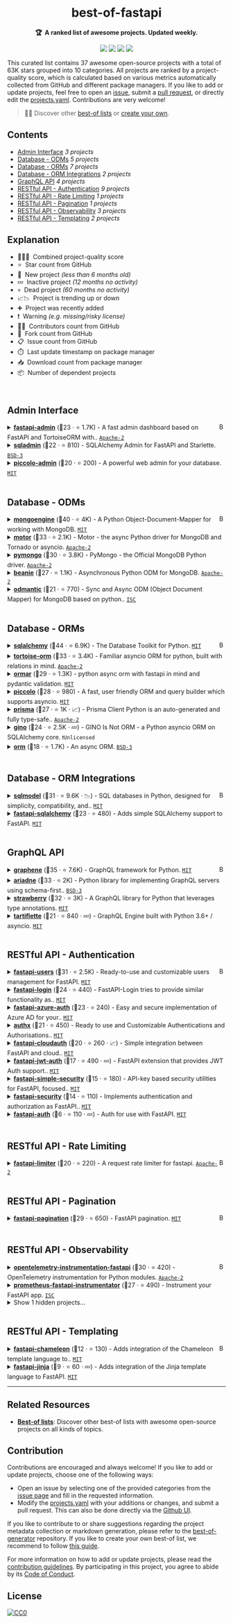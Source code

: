 <!-- markdownlint-disable -->
<h1 align="center">
    best-of-fastapi
    <br>
</h1>

<p align="center">
    <strong>🏆&nbsp; A ranked list of awesome projects. Updated weekly.</strong>
</p>

<p align="center">
    <a href="https://best-of.org" title="Best-of Badge"><img src="http://bit.ly/3o3EHNN"></a>
    <a href="#Contents" title="Project Count"><img src="https://img.shields.io/badge/projects-37-blue.svg?color=5ac4bf"></a>
    <a href="#Contribution" title="Contributions are welcome"><img src="https://img.shields.io/badge/contributions-welcome-green.svg"></a>
    <a href="https://github.com/fkromer/best-of-fastapi/releases" title="Best-of Updates"><img src="https://img.shields.io/github/release-date/fkromer/best-of-fastapi?color=green&label=updated"></a>
</p>

This curated list contains 37 awesome open-source projects with a total of 63K stars grouped into 10 categories. All projects are ranked by a project-quality score, which is calculated based on various metrics automatically collected from GitHub and different package managers. If you like to add or update projects, feel free to open an [issue](https://github.com/fkromer/best-of-fastapi/issues/new/choose), submit a [pull request](https://github.com/fkromer/best-of-fastapi/pulls), or directly edit the [projects.yaml](https://github.com/fkromer/best-of-fastapi/edit/main/projects.yaml). Contributions are very welcome!

> 🧙‍♂️  Discover other [best-of lists](https://best-of.org) or [create your own](https://github.com/best-of-lists/best-of/blob/main/create-best-of-list.md).

## Contents

- [Admin Interface](#admin-interface) _3 projects_
- [Database - ODMs](#database---odms) _5 projects_
- [Database - ORMs](#database---orms) _7 projects_
- [Database - ORM Integrations](#database---orm-integrations) _2 projects_
- [GraphQL API](#graphql-api) _4 projects_
- [RESTful API - Authentication](#restful-api---authentication) _9 projects_
- [RESTful API - Rate Limiting](#restful-api---rate-limiting) _1 projects_
- [RESTful API - Pagination](#restful-api---pagination) _1 projects_
- [RESTful API - Observability](#restful-api---observability) _3 projects_
- [RESTful API - Templating](#restful-api---templating) _2 projects_

## Explanation
- 🥇🥈🥉&nbsp; Combined project-quality score
- ⭐️&nbsp; Star count from GitHub
- 🐣&nbsp; New project _(less than 6 months old)_
- 💤&nbsp; Inactive project _(12 months no activity)_
- 💀&nbsp; Dead project _(60 months no activity)_
- 📈📉&nbsp; Project is trending up or down
- ➕&nbsp; Project was recently added
- ❗️&nbsp; Warning _(e.g. missing/risky license)_
- 👨‍💻&nbsp; Contributors count from GitHub
- 🔀&nbsp; Fork count from GitHub
- 📋&nbsp; Issue count from GitHub
- ⏱️&nbsp; Last update timestamp on package manager
- 📥&nbsp; Download count from package manager
- 📦&nbsp; Number of dependent projects

<br>

## Admin Interface

<a href="#contents"><img align="right" width="15" height="15" src="https://git.io/JtehR" alt="Back to top"></a>

<details><summary><b><a href="https://github.com/fastapi-admin/fastapi-admin">fastapi-admin</a></b> (🥇23 ·  ⭐ 1.7K) - A fast admin dashboard based on FastAPI and TortoiseORM with.. <code><a href="http://bit.ly/3nYMfla">Apache-2</a></code></summary>

- [GitHub](https://github.com/fastapi-admin/fastapi-admin) (👨‍💻 12 · 🔀 240 · 📦 110 · 📋 95 - 29% open · ⏱️ 09.01.2023):

	```
	git clone https://github.com/fastapi-admin/fastapi-admin
	```
- [PyPi](https://pypi.org/project/fastapi-admin) (📥 3.2K / month):
	```
	pip install fastapi-admin
	```
</details>
<details><summary><b><a href="https://github.com/aminalaee/sqladmin">sqladmin</a></b> (🥉22 ·  ⭐ 810) - SQLAlchemy Admin for FastAPI and Starlette. <code><a href="http://bit.ly/3aKzpTv">BSD-3</a></code></summary>

- [GitHub](https://github.com/aminalaee/sqladmin) (👨‍💻 24 · 🔀 94 · 📋 110 - 9% open · ⏱️ 15.03.2023):

	```
	git clone https://github.com/aminalaee/sqladmin
	```
- [PyPi](https://pypi.org/project/sqladmin) (📥 17K / month):
	```
	pip install sqladmin
	```
</details>
<details><summary><b><a href="https://github.com/piccolo-orm/piccolo_admin">piccolo-admin</a></b> (🥉20 ·  ⭐ 200) - A powerful web admin for your database. <code><a href="http://bit.ly/34MBwT8">MIT</a></code></summary>

- [GitHub](https://github.com/piccolo-orm/piccolo_admin) (👨‍💻 16 · 🔀 31 · 📋 110 - 23% open · ⏱️ 14.03.2023):

	```
	git clone https://github.com/piccolo-orm/piccolo_admin
	```
- [PyPi](https://pypi.org/project/piccolo-admin) (📥 2.1K / month):
	```
	pip install piccolo-admin
	```
</details>
<br>

## Database - ODMs

<a href="#contents"><img align="right" width="15" height="15" src="https://git.io/JtehR" alt="Back to top"></a>

<details><summary><b><a href="https://github.com/MongoEngine/mongoengine">mongoengine</a></b> (🥇40 ·  ⭐ 4K) - A Python Object-Document-Mapper for working with MongoDB. <code><a href="http://bit.ly/34MBwT8">MIT</a></code></summary>

- [GitHub](https://github.com/MongoEngine/mongoengine) (👨‍💻 380 · 🔀 1.1K · 📦 20K · 📋 1.6K - 20% open · ⏱️ 03.03.2023):

	```
	git clone https://github.com/MongoEngine/mongoengine
	```
- [PyPi](https://pypi.org/project/mongoengine) (📥 1.1M / month):
	```
	pip install mongoengine
	```
</details>
<details><summary><b><a href="https://github.com/mongodb/motor">motor</a></b> (🥈33 ·  ⭐ 2.1K) - Motor - the async Python driver for MongoDB and Tornado or asyncio. <code><a href="http://bit.ly/3nYMfla">Apache-2</a></code></summary>

- [GitHub](https://github.com/mongodb/motor) (👨‍💻 42 · 🔀 180 · 📦 54K · ⏱️ 15.03.2023):

	```
	git clone https://github.com/mongodb/motor
	```
- [PyPi](https://pypi.org/project/motor) (📥 1.4M / month):
	```
	pip install motor
	```
</details>
<details><summary><b><a href="https://github.com/mongodb/mongo-python-driver">pymongo</a></b> (🥉30 ·  ⭐ 3.8K) - PyMongo - the Official MongoDB Python driver. <code><a href="http://bit.ly/3nYMfla">Apache-2</a></code></summary>

- [GitHub](https://github.com/mongodb/mongo-python-driver) (👨‍💻 200 · 🔀 980 · ⏱️ 14.03.2023):

	```
	git clone https://github.com/mongodb/mongo-python-driver
	```
- [PyPi](https://pypi.org/project/pymongo) (📥 20M / month):
	```
	pip install pymongo
	```
</details>
<details><summary><b><a href="https://github.com/roman-right/beanie">beanie</a></b> (🥉27 ·  ⭐ 1.1K) - Asynchronous Python ODM for MongoDB. <code><a href="http://bit.ly/3nYMfla">Apache-2</a></code></summary>

- [GitHub](https://github.com/roman-right/beanie) (👨‍💻 38 · 🔀 110 · 📦 840 · 📋 220 - 24% open · ⏱️ 09.02.2023):

	```
	git clone https://github.com/roman-right/beanie
	```
- [PyPi](https://pypi.org/project/beanie) (📥 51K / month):
	```
	pip install beanie
	```
</details>
<details><summary><b><a href="https://github.com/art049/odmantic">odmantic</a></b> (🥉21 ·  ⭐ 770) - Sync and Async ODM (Object Document Mapper) for MongoDB based on python.. <code><a href="http://bit.ly/3hkKRql">ISC</a></code></summary>

- [GitHub](https://github.com/art049/odmantic) (👨‍💻 17 · 🔀 69 · 📋 120 - 32% open · ⏱️ 03.01.2023):

	```
	git clone https://github.com/art049/odmantic
	```
- [PyPi](https://pypi.org/project/odmantic) (📥 23K / month):
	```
	pip install odmantic
	```
</details>
<br>

## Database - ORMs

<a href="#contents"><img align="right" width="15" height="15" src="https://git.io/JtehR" alt="Back to top"></a>

<details><summary><b><a href="https://github.com/sqlalchemy/sqlalchemy">sqlalchemy</a></b> (🥇44 ·  ⭐ 6.9K) - The Database Toolkit for Python. <code><a href="http://bit.ly/34MBwT8">MIT</a></code></summary>

- [GitHub](https://github.com/sqlalchemy/sqlalchemy) (👨‍💻 610 · 🔀 1.1K · 📥 40K · 📦 530K · 📋 7.2K - 2% open · ⏱️ 15.03.2023):

	```
	git clone https://github.com/sqlalchemy/sqlalchemy
	```
- [PyPi](https://pypi.org/project/sqlalchemy) (📥 82M / month):
	```
	pip install sqlalchemy
	```
</details>
<details><summary><b><a href="https://github.com/tortoise/tortoise-orm">tortoise-orm</a></b> (🥈33 ·  ⭐ 3.4K) - Familiar asyncio ORM for python, built with relations in mind. <code><a href="http://bit.ly/3nYMfla">Apache-2</a></code></summary>

- [GitHub](https://github.com/tortoise/tortoise-orm) (👨‍💻 120 · 🔀 300 · 📥 10 · 📦 5.2K · 📋 860 - 45% open · ⏱️ 12.02.2023):

	```
	git clone https://github.com/tortoise/tortoise-orm
	```
- [PyPi](https://pypi.org/project/tortoise-orm) (📥 93K / month):
	```
	pip install tortoise-orm
	```
</details>
<details><summary><b><a href="https://github.com/collerek/ormar">ormar</a></b> (🥈29 ·  ⭐ 1.3K) - python async orm with fastapi in mind and pydantic validation. <code><a href="http://bit.ly/34MBwT8">MIT</a></code></summary>

- [GitHub](https://github.com/collerek/ormar) (👨‍💻 30 · 🔀 61 · 📦 690 · 📋 230 - 23% open · ⏱️ 16.03.2023):

	```
	git clone https://github.com/collerek/ormar
	```
- [PyPi](https://pypi.org/project/ormar) (📥 24K / month):
	```
	pip install ormar
	```
</details>
<details><summary><b><a href="https://github.com/piccolo-orm/piccolo">piccolo</a></b> (🥉28 ·  ⭐ 980) - A fast, user friendly ORM and query builder which supports asyncio. <code><a href="http://bit.ly/34MBwT8">MIT</a></code></summary>

- [GitHub](https://github.com/piccolo-orm/piccolo) (👨‍💻 39 · 🔀 67 · 📦 250 · 📋 290 - 27% open · ⏱️ 12.03.2023):

	```
	git clone https://github.com/piccolo-orm/piccolo
	```
- [PyPi](https://pypi.org/project/piccolo) (📥 15K / month):
	```
	pip install piccolo
	```
</details>
<details><summary><b><a href="https://github.com/RobertCraigie/prisma-client-py">prisma</a></b> (🥉27 ·  ⭐ 1K · 📈) - Prisma Client Python is an auto-generated and fully type-safe.. <code><a href="http://bit.ly/3nYMfla">Apache-2</a></code></summary>

- [GitHub](https://github.com/RobertCraigie/prisma-client-py) (👨‍💻 21 · 🔀 43 · 📦 180 · 📋 290 - 46% open · ⏱️ 12.03.2023):

	```
	git clone https://github.com/RobertCraigie/prisma-client-py
	```
- [PyPi](https://pypi.org/project/prisma) (📥 11K / month):
	```
	pip install prisma
	```
</details>
<details><summary><b><a href="https://github.com/python-gino/gino">gino</a></b> (🥉24 ·  ⭐ 2.5K · 💤) - GINO Is Not ORM - a Python asyncio ORM on SQLAlchemy core. <code>❗Unlicensed</code></summary>

- [GitHub](https://github.com/python-gino/gino) (👨‍💻 46 · 🔀 140 · 📦 2.1K · 📋 310 - 14% open · ⏱️ 12.02.2022):

	```
	git clone https://github.com/python-gino/gino
	```
- [PyPi](https://pypi.org/project/gino) (📥 20K / month):
	```
	pip install gino
	```
</details>
<details><summary><b><a href="https://github.com/encode/orm">orm</a></b> (🥉18 ·  ⭐ 1.7K) - An async ORM. <code><a href="http://bit.ly/3aKzpTv">BSD-3</a></code></summary>

- [GitHub](https://github.com/encode/orm) (👨‍💻 18 · 🔀 91 · 📋 79 - 18% open · ⏱️ 30.08.2022):

	```
	git clone https://github.com/encode/orm
	```
- [PyPi](https://pypi.org/project/orm) (📥 4.7K / month):
	```
	pip install orm
	```
</details>
<br>

## Database - ORM Integrations

<a href="#contents"><img align="right" width="15" height="15" src="https://git.io/JtehR" alt="Back to top"></a>

<details><summary><b><a href="https://github.com/tiangolo/sqlmodel">sqlmodel</a></b> (🥇31 ·  ⭐ 9.6K · 📉) - SQL databases in Python, designed for simplicity, compatibility, and.. <code><a href="http://bit.ly/34MBwT8">MIT</a></code></summary>

- [GitHub](https://github.com/tiangolo/sqlmodel) (👨‍💻 54 · 🔀 400 · 📦 5.3K · 📋 320 - 54% open · ⏱️ 21.02.2023):

	```
	git clone https://github.com/tiangolo/sqlmodel
	```
- [PyPi](https://pypi.org/project/sqlmodel) (📥 390K / month):
	```
	pip install sqlmodel
	```
</details>
<details><summary><b><a href="https://github.com/mfreeborn/fastapi-sqlalchemy">fastapi-sqlalchemy</a></b> (🥉23 ·  ⭐ 480) - Adds simple SQLAlchemy support to FastAPI. <code><a href="http://bit.ly/34MBwT8">MIT</a></code></summary>

- [GitHub](https://github.com/mfreeborn/fastapi-sqlalchemy) (👨‍💻 5 · 🔀 33 · 📦 1.1K · 📋 19 - 52% open · ⏱️ 25.09.2022):

	```
	git clone https://github.com/mfreeborn/fastapi-sqlalchemy
	```
- [PyPi](https://pypi.org/project/fastapi-sqlalchemy) (📥 64K / month):
	```
	pip install fastapi-sqlalchemy
	```
</details>
<br>

## GraphQL API

<a href="#contents"><img align="right" width="15" height="15" src="https://git.io/JtehR" alt="Back to top"></a>

<details><summary><b><a href="https://github.com/graphql-python/graphene">graphene</a></b> (🥇35 ·  ⭐ 7.6K) - GraphQL framework for Python. <code><a href="http://bit.ly/34MBwT8">MIT</a></code></summary>

- [GitHub](https://github.com/graphql-python/graphene) (👨‍💻 200 · 🔀 780 · 📦 17K · 📋 970 - 10% open · ⏱️ 13.03.2023):

	```
	git clone https://github.com/graphql-python/graphene
	```
- [PyPi](https://pypi.org/project/graphene) (📥 2M / month):
	```
	pip install graphene
	```
</details>
<details><summary><b><a href="https://github.com/mirumee/ariadne">ariadne</a></b> (🥈33 ·  ⭐ 2K) - Python library for implementing GraphQL servers using schema-first.. <code><a href="http://bit.ly/3aKzpTv">BSD-3</a></code></summary>

- [GitHub](https://github.com/mirumee/ariadne) (👨‍💻 62 · 🔀 160 · 📦 1.2K · 📋 280 - 16% open · ⏱️ 22.02.2023):

	```
	git clone https://github.com/mirumee/ariadne
	```
- [PyPi](https://pypi.org/project/ariadne) (📥 150K / month):
	```
	pip install ariadne
	```
</details>
<details><summary><b><a href="https://github.com/strawberry-graphql/strawberry">strawberry</a></b> (🥉32 ·  ⭐ 3K) - A GraphQL library for Python that leverages type annotations. <code><a href="http://bit.ly/34MBwT8">MIT</a></code></summary>

- [GitHub](https://github.com/strawberry-graphql/strawberry) (👨‍💻 180 · 🔀 370 · 📥 440 · 📦 1.6K · 📋 680 - 37% open · ⏱️ 15.03.2023):

	```
	git clone https://github.com/strawberry-graphql/strawberry
	```
- [PyPi](https://pypi.org/project/strawberry) (📥 440 / month):
	```
	pip install strawberry
	```
</details>
<details><summary><b><a href="https://github.com/tartiflette/tartiflette">tartiflette</a></b> (🥉21 ·  ⭐ 840 · 💤) - GraphQL Engine built with Python 3.6+ / asyncio. <code><a href="http://bit.ly/34MBwT8">MIT</a></code></summary>

- [GitHub](https://github.com/tartiflette/tartiflette) (👨‍💻 27 · 🔀 39 · 📋 140 - 6% open · ⏱️ 20.01.2022):

	```
	git clone https://github.com/tartiflette/tartiflette
	```
- [PyPi](https://pypi.org/project/tartiflette) (📥 2.9K / month):
	```
	pip install tartiflette
	```
</details>
<br>

## RESTful API - Authentication

<a href="#contents"><img align="right" width="15" height="15" src="https://git.io/JtehR" alt="Back to top"></a>

<details><summary><b><a href="https://github.com/fastapi-users/fastapi-users">fastapi-users</a></b> (🥇31 ·  ⭐ 2.5K) - Ready-to-use and customizable users management for FastAPI. <code><a href="http://bit.ly/34MBwT8">MIT</a></code></summary>

- [GitHub](https://github.com/fastapi-users/fastapi-users) (👨‍💻 54 · 🔀 240 · 📥 26 · 📦 950 · 📋 230 - 1% open · ⏱️ 15.03.2023):

	```
	git clone https://github.com/fastapi-users/fastapi-users
	```
- [PyPi](https://pypi.org/project/fastapi-users) (📥 38K / month):
	```
	pip install fastapi-users
	```
</details>
<details><summary><b><a href="https://github.com/MushroomMaula/fastapi_login">fastapi-login</a></b> (🥈24 ·  ⭐ 440) - FastAPI-Login tries to provide similar functionality as.. <code><a href="http://bit.ly/34MBwT8">MIT</a></code></summary>

- [GitHub](https://github.com/MushroomMaula/fastapi_login) (👨‍💻 10 · 🔀 48 · 📥 3 · 📦 420 · 📋 49 - 10% open · ⏱️ 18.10.2022):

	```
	git clone https://github.com/MushroomMaula/fastapi_login
	```
- [PyPi](https://pypi.org/project/fastapi-login) (📥 16K / month):
	```
	pip install fastapi-login
	```
</details>
<details><summary><b><a href="https://github.com/Intility/fastapi-azure-auth">fastapi-azure-auth</a></b> (🥈23 ·  ⭐ 240) - Easy and secure implementation of Azure AD for your.. <code><a href="http://bit.ly/34MBwT8">MIT</a></code></summary>

- [GitHub](https://github.com/Intility/fastapi-azure-auth) (👨‍💻 16 · 🔀 37 · 📦 28 · 📋 52 - 5% open · ⏱️ 01.03.2023):

	```
	git clone https://github.com/Intility/fastapi-azure-auth
	```
- [PyPi](https://pypi.org/project/fastapi-azure-auth) (📥 21K / month):
	```
	pip install fastapi-azure-auth
	```
</details>
<details><summary><b><a href="https://github.com/yezz123/authx">authx</a></b> (🥈21 ·  ⭐ 450) - Ready to use and Customizable Authentications and Authorisations.. <code><a href="http://bit.ly/34MBwT8">MIT</a></code></summary>

- [GitHub](https://github.com/yezz123/authx) (👨‍💻 12 · 🔀 30 · 📦 6 · ⏱️ 16.03.2023):

	```
	git clone https://github.com/yezz123/AuthX
	```
- [PyPi](https://pypi.org/project/authx) (📥 540 / month):
	```
	pip install authx
	```
</details>
<details><summary><b><a href="https://github.com/tokusumi/fastapi-cloudauth">fastapi-cloudauth</a></b> (🥉20 ·  ⭐ 260 · 📈) - Simple integration between FastAPI and cloud.. <code><a href="http://bit.ly/34MBwT8">MIT</a></code></summary>

- [GitHub](https://github.com/tokusumi/fastapi-cloudauth) (👨‍💻 6 · 🔀 31 · 📦 64 · 📋 44 - 59% open · ⏱️ 12.05.2022):

	```
	git clone https://github.com/tokusumi/fastapi-cloudauth
	```
- [PyPi](https://pypi.org/project/fastapi-cloudauth) (📥 24K / month):
	```
	pip install fastapi-cloudauth
	```
</details>
<details><summary><b><a href="https://github.com/IndominusByte/fastapi-jwt-auth">fastapi-jwt-auth</a></b> (🥉17 ·  ⭐ 490 · 💤) - FastAPI extension that provides JWT Auth support.. <code><a href="http://bit.ly/34MBwT8">MIT</a></code></summary>

- [GitHub](https://github.com/IndominusByte/fastapi-jwt-auth) (👨‍💻 3 · 🔀 83 · 📋 79 - 54% open · ⏱️ 11.11.2020):

	```
	git clone https://github.com/IndominusByte/fastapi-jwt-auth
	```
- [PyPi](https://pypi.org/project/fastapi-jwt-auth) (📥 45K / month):
	```
	pip install fastapi-jwt-auth
	```
</details>
<details><summary><b><a href="https://github.com/mrtolkien/fastapi_simple_security">fastapi-simple-security</a></b> (🥉15 ·  ⭐ 180) - API-key based security utilities for FastAPI, focused.. <code><a href="http://bit.ly/34MBwT8">MIT</a></code></summary>

- [GitHub](https://github.com/mrtolkien/fastapi_simple_security) (👨‍💻 5 · 🔀 28 · 📋 9 - 11% open · ⏱️ 28.11.2022):

	```
	git clone https://github.com/mrtolkien/fastapi_simple_security
	```
- [PyPi](https://pypi.org/project/fastapi-simple-security) (📥 980 / month):
	```
	pip install fastapi-simple-security
	```
</details>
<details><summary><b><a href="https://github.com/jacobsvante/fastapi-security">fastapi-security</a></b> (🥉14 ·  ⭐ 110) - Implements authentication and authorization as FastAPI.. <code><a href="http://bit.ly/34MBwT8">MIT</a></code></summary>

- [GitHub](https://github.com/jacobsvante/fastapi-security) (👨‍💻 3 · 🔀 4 · 📥 15 · 📦 28 · ⏱️ 15.05.2022):

	```
	git clone https://github.com/jacobsvante/fastapi-security
	```
- [PyPi](https://pypi.org/project/fastapi-security) (📥 2.1K / month):
	```
	pip install fastapi-security
	```
</details>
<details><summary><b><a href="https://github.com/dmontagu/fastapi-auth">fastapi-auth</a></b> (🥉6 ·  ⭐ 110 · 💤) - Auth for use with FastAPI. <code><a href="http://bit.ly/34MBwT8">MIT</a></code></summary>

- [GitHub](https://github.com/dmontagu/fastapi-auth) (🔀 2 · 📋 2 - 50% open · ⏱️ 18.12.2019):

	```
	git clone https://github.com/dmontagu/fastapi-auth
	```
- [PyPi](https://pypi.org/project/fastapi-auth) (📥 56 / month):
	```
	pip install fastapi-auth
	```
</details>
<br>

## RESTful API - Rate Limiting

<a href="#contents"><img align="right" width="15" height="15" src="https://git.io/JtehR" alt="Back to top"></a>

<details><summary><b><a href="https://github.com/long2ice/fastapi-limiter">fastapi-limiter</a></b> (🥇20 ·  ⭐ 220) - A request rate limiter for fastapi. <code><a href="http://bit.ly/3nYMfla">Apache-2</a></code></summary>

- [GitHub](https://github.com/long2ice/fastapi-limiter) (👨‍💻 6 · 🔀 29 · 📦 160 · 📋 20 - 45% open · ⏱️ 24.11.2022):

	```
	git clone https://github.com/long2ice/fastapi-limiter
	```
- [PyPi](https://pypi.org/project/fastapi-limiter) (📥 19K / month):
	```
	pip install fastapi-limiter
	```
</details>
<br>

## RESTful API - Pagination

<a href="#contents"><img align="right" width="15" height="15" src="https://git.io/JtehR" alt="Back to top"></a>

<details><summary><b><a href="https://github.com/uriyyo/fastapi-pagination">fastapi-pagination</a></b> (🥇29 ·  ⭐ 650) - FastAPI pagination. <code><a href="http://bit.ly/34MBwT8">MIT</a></code></summary>

- [GitHub](https://github.com/uriyyo/fastapi-pagination) (👨‍💻 26 · 🔀 83 · 📦 1.1K · 📋 110 - 2% open · ⏱️ 15.03.2023):

	```
	git clone https://github.com/uriyyo/fastapi-pagination
	```
- [PyPi](https://pypi.org/project/fastapi-pagination) (📥 220K / month):
	```
	pip install fastapi-pagination
	```
</details>
<br>

## RESTful API - Observability

<a href="#contents"><img align="right" width="15" height="15" src="https://git.io/JtehR" alt="Back to top"></a>

<details><summary><b><a href="https://github.com/open-telemetry/opentelemetry-python-contrib">opentelemetry-instrumentation-fastapi</a></b> (🥇30 ·  ⭐ 420) - OpenTelemetry instrumentation for Python modules. <code><a href="http://bit.ly/3nYMfla">Apache-2</a></code></summary>

- [GitHub](https://github.com/open-telemetry/opentelemetry-python-contrib) (👨‍💻 190 · 🔀 320 · 📦 4 · 📋 680 - 36% open · ⏱️ 16.03.2023):

	```
	git clone https://github.com/open-telemetry/opentelemetry-python-contrib
	```
- [PyPi](https://pypi.org/project/opentelemetry-instrumentation-fastapi) (📥 690K / month):
	```
	pip install opentelemetry-instrumentation-fastapi
	```
</details>
<details><summary><b><a href="https://github.com/trallnag/prometheus-fastapi-instrumentator">prometheus-fastapi-instrumentator</a></b> (🥉27 ·  ⭐ 490) - Instrument your FastAPI app. <code><a href="http://bit.ly/3hkKRql">ISC</a></code></summary>

- [GitHub](https://github.com/trallnag/prometheus-fastapi-instrumentator) (👨‍💻 24 · 🔀 57 · 📦 550 · 📋 69 - 30% open · ⏱️ 13.03.2023):

	```
	git clone https://github.com/trallnag/prometheus-fastapi-instrumentator
	```
- [PyPi](https://pypi.org/project/prometheus-fastapi-instrumentator) (📥 210K / month):
	```
	pip install prometheus-fastapi-instrumentator
	```
</details>
<details><summary>Show 1 hidden projects...</summary>

- <b><a href="https://github.com/wesdu/fastapi-opentracing">fastapi-opentracing</a></b> (🥉8 ·  ⭐ 19 · 💤) - fastapi opentracing middleware works on k8s. <code><a href="http://bit.ly/34MBwT8">MIT</a></code>
</details>
<br>

## RESTful API - Templating

<a href="#contents"><img align="right" width="15" height="15" src="https://git.io/JtehR" alt="Back to top"></a>

<details><summary><b><a href="https://github.com/mikeckennedy/fastapi-chameleon">fastapi-chameleon</a></b> (🥇12 ·  ⭐ 130) - Adds integration of the Chameleon template language to.. <code><a href="http://bit.ly/34MBwT8">MIT</a></code></summary>

- [GitHub](https://github.com/mikeckennedy/fastapi-chameleon) (👨‍💻 7 · 🔀 24 · 📋 13 - 7% open · ⏱️ 11.02.2023):

	```
	git clone https://github.com/mikeckennedy/fastapi-chameleon
	```
- [PyPi](https://pypi.org/project/fastapi-chameleon) (📥 410 / month):
	```
	pip install fastapi-chameleon
	```
</details>
<details><summary><b><a href="https://github.com/AGeekInside/fastapi-jinja">fastapi-jinja</a></b> (🥉9 ·  ⭐ 60 · 💤) - Adds integration of the Jinja template language to FastAPI. <code><a href="http://bit.ly/34MBwT8">MIT</a></code></summary>

- [GitHub](https://github.com/AGeekInside/fastapi-jinja) (👨‍💻 5 · 🔀 10 · ⏱️ 29.03.2021):

	```
	git clone https://github.com/AGeekInside/fastapi-jinja
	```
- [PyPi](https://pypi.org/project/fastapi-jinja) (📥 70 / month):
	```
	pip install fastapi-jinja
	```
</details>

---

## Related Resources

- [**Best-of lists**](https://best-of.org): Discover other best-of lists with awesome open-source projects on all kinds of topics.

## Contribution

Contributions are encouraged and always welcome! If you like to add or update projects, choose one of the following ways:

- Open an issue by selecting one of the provided categories from the [issue page](https://github.com/fkromer/best-of-fastapi/issues/new/choose) and fill in the requested information.
- Modify the [projects.yaml](https://github.com/fkromer/best-of-fastapi/blob/main/projects.yaml) with your additions or changes, and submit a pull request. This can also be done directly via the [Github UI](https://github.com/fkromer/best-of-fastapi/edit/main/projects.yaml).

If you like to contribute to or share suggestions regarding the project metadata collection or markdown generation, please refer to the [best-of-generator](https://github.com/best-of-lists/best-of-generator) repository. If you like to create your own best-of list, we recommend to follow [this guide](https://github.com/best-of-lists/best-of/blob/main/create-best-of-list.md).

For more information on how to add or update projects, please read the [contribution guidelines](https://github.com/fkromer/best-of-fastapi/blob/main/CONTRIBUTING.md). By participating in this project, you agree to abide by its [Code of Conduct](https://github.com/fkromer/best-of-fastapi/blob/main/.github/CODE_OF_CONDUCT.md).

## License

[![CC0](https://mirrors.creativecommons.org/presskit/buttons/88x31/svg/by-sa.svg)](https://creativecommons.org/licenses/by-sa/4.0/)
